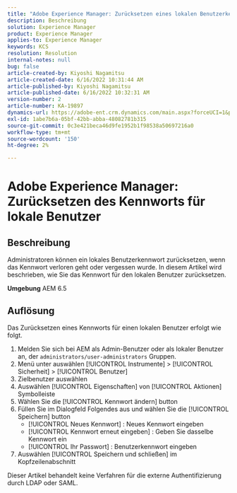 ```yaml
---
title: "Adobe Experience Manager: Zurücksetzen eines lokalen Benutzerkennworts"
description: Beschreibung
solution: Experience Manager
product: Experience Manager
applies-to: Experience Manager
keywords: KCS
resolution: Resolution
internal-notes: null
bug: false
article-created-by: Kiyoshi Nagamitsu
article-created-date: 6/16/2022 10:31:44 AM
article-published-by: Kiyoshi Nagamitsu
article-published-date: 6/16/2022 10:32:31 AM
version-number: 2
article-number: KA-19897
dynamics-url: https://adobe-ent.crm.dynamics.com/main.aspx?forceUCI=1&pagetype=entityrecord&etn=knowledgearticle&id=d07c5e7f-5fed-ec11-bb3d-000d3a5c4890
exl-id: 1abe7b6a-05bf-42bb-abba-48082781b315
source-git-commit: 0c3e421beca46d9fe1952b1f98538a50697216a0
workflow-type: tm+mt
source-wordcount: '150'
ht-degree: 2%

---
```


# Adobe Experience Manager: Zurücksetzen des Kennworts für lokale Benutzer

## Beschreibung


Administratoren können ein lokales Benutzerkennwort zurücksetzen, wenn das Kennwort verloren geht oder vergessen wurde.
In diesem Artikel wird beschrieben, wie Sie das Kennwort für den lokalen Benutzer zurücksetzen.

<b>Umgebung</b>
AEM 6.5


## Auflösung


Das Zurücksetzen eines Kennworts für einen lokalen Benutzer erfolgt wie folgt.

1. Melden Sie sich bei AEM als Admin-Benutzer oder als lokaler Benutzer an, der `administrators/user-administrators` Gruppen.
2. Menü unter auswählen [!UICONTROL Instrumente] > [!UICONTROL Sicherheit] > [!UICONTROL Benutzer]
3. Zielbenutzer auswählen
4. Auswählen [!UICONTROL Eigenschaften] von [!UICONTROL Aktionen] Symbolleiste
5. Wählen Sie die [!UICONTROL Kennwort ändern] button
6. Füllen Sie im Dialogfeld Folgendes aus und wählen Sie die [!UICONTROL Speichern] button
   - [!UICONTROL Neues Kennwort] : Neues Kennwort eingeben
   - [!UICONTROL Kennwort erneut eingeben] : Geben Sie dasselbe Kennwort ein
   - [!UICONTROL Ihr Passwort] : Benutzerkennwort eingeben
7. Auswählen [!UICONTROL Speichern und schließen] im Kopfzeilenabschnitt

Dieser Artikel behandelt keine Verfahren für die externe Authentifizierung durch LDAP oder SAML.
